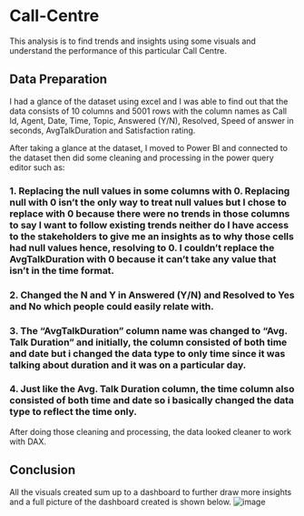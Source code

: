 # Call-Centre
This analysis is to find trends and insights using some visuals and understand the performance of this particular Call Centre.
## Data Preparation
I had a glance of the dataset using excel and I was able to find out that the data consists of 10 columns and 5001 rows with the column names as Call Id, Agent, Date, Time, Topic, Answered (Y/N), Resolved, Speed of answer in seconds, AvgTalkDuration and Satisfaction rating.

After taking a glance at the dataset, I moved to Power BI and connected to the dataset then did some cleaning and processing in the power query editor such as:
### 1. Replacing the null values in some columns with 0. Replacing null with 0 isn’t the only way to treat null values but I chose to replace with 0 because there were no trends in those columns to say I want to follow existing trends neither do I have access to the stakeholders to give me an insights as to why those cells had null values hence, resolving to 0. I couldn’t replace the AvgTalkDuration with 0 because it can’t take any value that isn’t in the time format.
### 2. Changed the N and Y in Answered (Y/N) and Resolved to Yes and No which people could easily relate with.
### 3. The “AvgTalkDuration” column name was changed to “Avg. Talk Duration” and initially, the column consisted of both time and date but i changed the data type to only time since it was talking about duration and it was on a particular day.
### 4. Just like the Avg. Talk Duration column, the time column also consisted of both time and date so i basically changed the data type to reflect the time only.

After doing those cleaning and processing, the data looked cleaner to work with DAX.

## Conclusion
All the visuals created sum up to a dashboard to further draw more insights and a full picture of the dashboard created is shown below.
![image](https://github.com/shirfil333/Call-Centre/assets/107877851/78f85807-03c0-4c6f-b540-f59e9487b76d)
